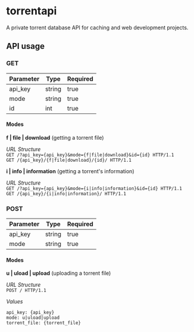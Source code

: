 # torrentapi

A private torrent database API for caching and web development projects.

## API usage

### GET

Parameter | Type   | Required
--------- | ------ | --------
api_key   | string | true
mode      | string | true
id        | int    | true

#### Modes
__f | file | download__ (getting a torrent file)

_URL Structure_  
`GET /?api_key={api_key}&mode={f|file|download}&id={id} HTTP/1.1`  
`GET /{api_key}/{f|file|download}/{id}/ HTTP/1.1`  

__i | info | information__ (getting a torrent's information)

_URL Structure_  
`GET /?api_key={api_key}&mode={i|info|information}&id={id} HTTP/1.1`  
`GET /{api_key}/{i|info|information}/ HTTP/1.1`  

### POST

Parameter | Type   | Required
--------- | ------ | --------
api_key   | string | true
mode      | string | true

#### Modes
__u | uload | upload__ (uploading a torrent file)

_URL Structure_  
`POST / HTTP/1.1`

_Values_
```
api_key: {api_key}
mode: u|uload|upload
torrent_file: {torrent_file}
```
